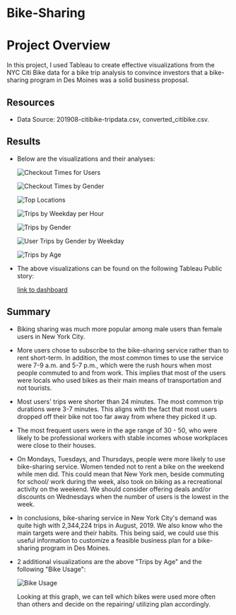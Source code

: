 # Bike-Sharing
# Project Overview
In this project, I used Tableau to create effective visualizations from the NYC Citi Bike data for a bike trip analysis to convince investors that a bike-sharing program in Des Moines was a solid business proposal.

## Resources
- Data Source: 201908-citibike-tripdata.csv, converted_citibike.csv.

## Results
- Below are the visualizations and their analyses:

  ![Checkout Times for Users](https://github.com/nhipqnguyen/bikesharing/blob/main/analysis/Checkout_Times_for_Users.png)

  ![Checkout Times by Gender](https://github.com/nhipqnguyen/bikesharing/blob/main/analysis/Checkout_Times_by_Gender.png)

  ![Top Locations](https://github.com/nhipqnguyen/bikesharing/blob/main/analysis/Top_Locations.png)  
  
  ![Trips by Weekday per Hour](https://github.com/nhipqnguyen/bikesharing/blob/main/analysis/Trips_by_Weekday_per_Hour.png)

  ![Trips by Gender](https://github.com/nhipqnguyen/bikesharing/blob/main/analysis/Trips_by_Gender.png)

  ![User Trips by Gender by Weekday](https://github.com/nhipqnguyen/bikesharing/blob/main/analysis/User_Trips_by_Gender_by_Weekday.png)
  
  ![Trips by Age](https://github.com/nhipqnguyen/bikesharing/blob/main/analysis/Trips_by_Age.png)

- The above visualizations can be found on the following Tableau Public story: 

  [link to dashboard](https://public.tableau.com/app/profile/nhi.nguyen1546/viz/citibike_challenge_16283211732780/NYCCitiBikeStory)
    
## Summary
- Biking sharing was much more popular among male users than female users in New York City.
- More users chose to subscribe to the bike-sharing service rather than to rent short-term. In addition, the most common times to use the service were 7-9 a.m. and 5-7 p.m., which were the rush hours when most people commuted to and from work. This implies that most of the users were locals who used bikes as their main means of transportation and not tourists.
- Most users' trips were shorter than 24 minutes. The most common trip durations were 3-7 minutes. This aligns with the fact that most users dropped off their bike not too far away from where they picked it up.
- The most frequent users were in the age range of 30 - 50, who were likely to be professional workers with stable incomes whose workplaces were close to their houses.
- On Mondays, Tuesdays, and Thursdays, people were more likely to use bike-sharing service. Women tended not to rent a bike on the weekend while men did. This could mean that New York men, beside commuting for school/ work during the week, also took on biking as a recreational activity on the weekend. We should consider offering deals and/or discounts on Wednesdays when the number of users is the lowest in the week.
- In conclusions, bike-sharing service in New York City's demand was quite high with 2,344,224 trips in August, 2019. We also know who the main targets were and their habits. This being said, we could use this useful information to customize a feasible business plan for a bike-sharing program in Des Moines.
- 2 additional visualizations are the above "Trips by Age" and the following "Bike Usage":

  ![Bike Usage](https://github.com/nhipqnguyen/bikesharing/blob/main/analysis/bike_usage.png)

  Looking at this graph, we can tell which bikes were used more often than others and decide on the repairing/ utilizing plan accordingly.
